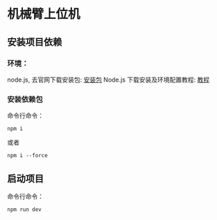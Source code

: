 # 机械臂上位机

## 安装项目依赖

### 环境：

node.js,
去官网下载安装包: [安装包](https://nodejs.org/zh-cn/download/)
Node.js 下载安装及环境配置教程: [教程](https://blog.csdn.net/WHF__/article/details/129362462)

### 安装依赖包

命令行命令：

```
npm i
```

或者

```
npm i --force
```

## 启动项目

命令行命令：

```
npm run dev
```
